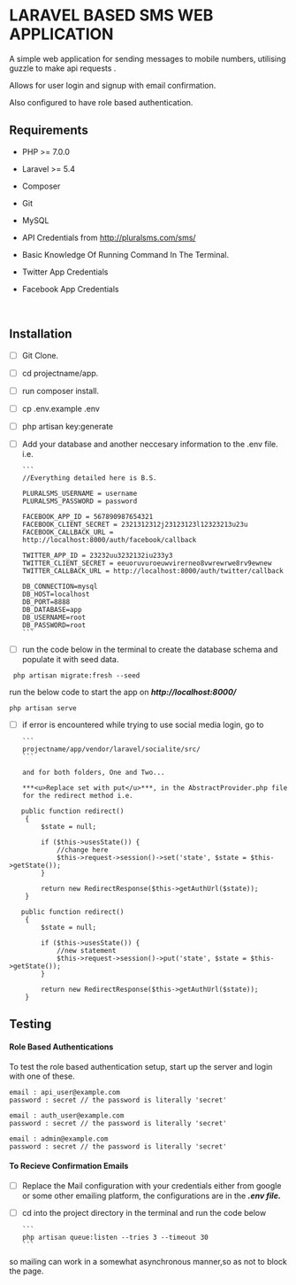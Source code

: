 # LARAVEL BASED SMS WEB APPLICATION

A simple web application for sending messages to mobile numbers, utilising guzzle to make api requests .

Allows for user login and signup with email confirmation.

Also configured to have role based authentication.



## Requirements

- PHP >= 7.0.0

- Laravel >= 5.4

- Composer

- Git

- MySQL

- API Credentials from http://pluralsms.com/sms/

- Basic Knowledge Of Running Command In The Terminal.

- Twitter App Credentials

- Facebook App Credentials

  ​
## Installation

- [ ] Git Clone. 

- [ ] cd projectname/app.

- [ ] run composer install.

- [ ] cp .env.example .env

- [ ] php artisan key:generate

- [ ] Add your database and another neccesary information  to the .env file. i.e.

      ```
      //Everything detailed here is B.S.

      PLURALSMS_USERNAME = username
      PLURALSMS_PASSWORD = password

      FACEBOOK_APP_ID = 567890987654321
      FACEBOOK_CLIENT_SECRET = 2321312312j23123123l12323213u23u
      FACEBOOK_CALLBACK_URL = http://localhost:8000/auth/facebook/callback

      TWITTER_APP_ID = 23232uu3232132iu233y3
      TWITTER_CLIENT_SECRET = eeuoruvuroeuwvirerneo8vwrewrwe8rv9ewnew 
      TWITTER_CALLBACK_URL = http://localhost:8000/auth/twitter/callback

      DB_CONNECTION=mysql
      DB_HOST=localhost
      DB_PORT=8888
      DB_DATABASE=app
      DB_USERNAME=root
      DB_PASSWORD=root
      ```


- [ ] run the code below in the terminal to create the database schema and populate it with seed data.

```
 php artisan migrate:fresh --seed
```
run the below code to start the app on ***http://localhost:8000/***
```
php artisan serve 
```

- [ ] if error is encountered while trying to use social media login, go to

      ```
      projectname/app/vendor/laravel/socialite/src/
      ```

      and for both folders, One and Two...

      ***<u>Replace set with put</u>***, in the AbstractProvider.php file for the redirect method i.e.

```
   public function redirect()
    {
        $state = null;

        if ($this->usesState()) {
            //change here 
            $this->request->session()->set('state', $state = $this->getState());
        }

        return new RedirectResponse($this->getAuthUrl($state));
    }

   public function redirect()
    {
        $state = null;

        if ($this->usesState()) {
            //new statement
            $this->request->session()->put('state', $state = $this->getState());
        }

        return new RedirectResponse($this->getAuthUrl($state));
    }
```



## Testing

#### Role Based Authentications

To test the role based authentication setup, start up the server and login with one of these.

```
email : api_user@example.com
password : secret // the password is literally 'secret'
```

```
email : auth_user@example.com
password : secret // the password is literally 'secret'
```

```
email : admin@example.com
password : secret // the password is literally 'secret'
```



#### To Recieve Confirmation Emails

- [ ] Replace the Mail configuration with your credentials either from google or some other emailing platform, the configurations are in the ***.env file.***

- [ ] cd into the project directory in the terminal and run the code below

      ```
      php artisan queue:listen --tries 3 --timeout 30
      ```

 so mailing can work in a somewhat asynchronous manner,so as not to block the page.

